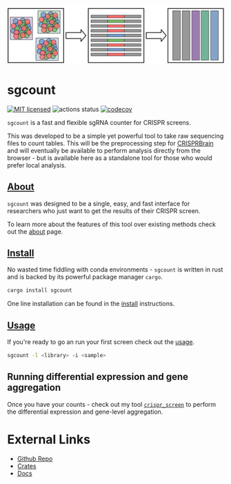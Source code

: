 ![logo](https://raw.githubusercontent.com/noamteyssier/sgcount/gh-pages/images/logo.svg)

# sgcount

[![MIT licensed](https://img.shields.io/badge/license-MIT-blue.svg)](./LICENSE.md)
![actions status](https://github.com/noamteyssier/sgcount/workflows/CI/badge.svg)
[![codecov](https://codecov.io/github/noamteyssier/sgcount/branch/main/graph/badge.svg?token=IM36KMKJ9T)](https://codecov.io/github/noamteyssier/sgcount)

`sgcount` is a fast and flexible sgRNA counter for CRISPR screens.

This was developed to be a simple yet powerful tool to take raw sequencing files to count tables.
This will be the preprocessing step for [CRISPRBrain](https://crisprbrain.org/) and will eventually be available to perform analysis directly from the browser - but is available here as a standalone tool for those who would prefer local analysis. 

## [About](https://noamteyssier.github.io/sgcount/about)
`sgcount` was designed to be a single, easy, and fast interface for researchers who just want to get the results of their CRISPR screen.

To learn more about the features of this tool over existing methods check out the [about](https://noamteyssier.github.io/sgcount/about/) page.

## [Install](https://noamteyssier.github.io/sgcount/install)
No wasted time fiddling with conda environments - `sgcount` is written in rust and is backed by its powerful package manager `cargo`.

```bash
cargo install sgcount
```

One line installation can be found in the [install](https://noamteyssier.github.io/sgcount/install) instructions.

## [Usage](https://noamteyssier.github.io/sgcount/usage)
If you're ready to go an run your first screen check out the [usage](https://noamteyssier.github.io/sgcount/usage).

```bash
sgcount -l <library> -i <sample>
```

## Running differential expression and gene aggregation

Once you have your counts - check out my tool [`crispr_screen`](https://noamteyssier.github.io/crispr_screen/)
to perform the differential expression and gene-level aggregation.

# External Links
* [Github Repo](https://github.com/noamteyssier/sgcount)
* [Crates](https://crates.io/crates/sgcount)
* [Docs](https://docs.rs/sgcount)
